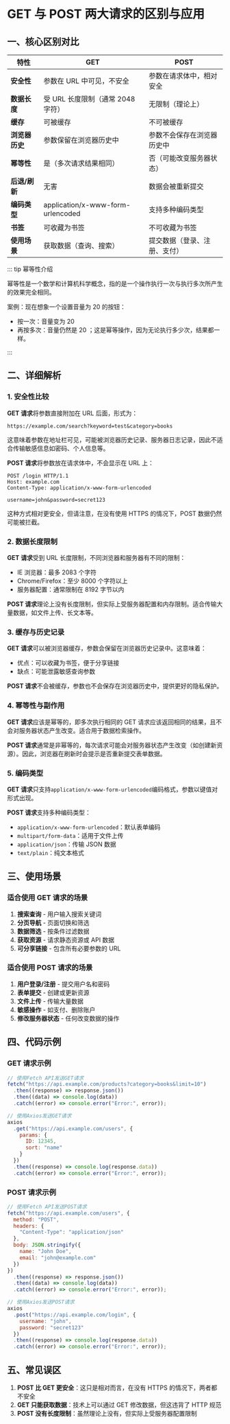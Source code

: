 # GET 与 POST 两大请求的区别与应用

## 一、核心区别对比

| 特性           | GET                               | POST                         |
| -------------- | --------------------------------- | ---------------------------- |
| **安全性**     | 参数在 URL 中可见，不安全         | 参数在请求体中，相对安全     |
| **数据长度**   | 受 URL 长度限制（通常 2048 字符） | 无限制（理论上）             |
| **缓存**       | 可被缓存                          | 不可被缓存                   |
| **浏览器历史** | 参数保留在浏览器历史中            | 参数不会保存在浏览器历史中   |
| **幂等性**     | 是（多次请求结果相同）            | 否（可能改变服务器状态）     |
| **后退/刷新**  | 无害                              | 数据会被重新提交             |
| **编码类型**   | application/x-www-form-urlencoded | 支持多种编码类型             |
| **书签**       | 可收藏为书签                      | 不可收藏为书签               |
| **使用场景**   | 获取数据（查询、搜索）            | 提交数据（登录、注册、支付） |

::: tip 幂等性介绍

幂等性是一个数学和计算机科学概念，指的是一个操作执行一次与执行多次所产生的效果完全相同。

案例：现在想象一个设置音量为 20 的按钮：

- 按一次：音量变为 20
- 再按多次：音量仍然是 20 ；这是幂等操作，因为无论执行多少次，结果都一样。

:::

## 二、详细解析

### 1. 安全性比较

**GET 请求**将参数直接附加在 URL 后面，形式为：

```
https://example.com/search?keyword=test&category=books
```

这意味着参数在地址栏可见，可能被浏览器历史记录、服务器日志记录，因此不适合传输敏感信息如密码、个人信息等。

**POST 请求**将参数放在请求体中，不会显示在 URL 上：

```http
POST /login HTTP/1.1
Host: example.com
Content-Type: application/x-www-form-urlencoded

username=john&password=secret123
```

这种方式相对更安全，但请注意，在没有使用 HTTPS 的情况下，POST 数据仍然可能被拦截。

### 2. 数据长度限制

**GET 请求**受到 URL 长度限制，不同浏览器和服务器有不同的限制：

- IE 浏览器：最多 2083 个字符
- Chrome/Firefox：至少 8000 个字符以上
- 服务器配置：通常限制在 8192 字节以内

**POST 请求**理论上没有长度限制，但实际上受服务器配置和内存限制。适合传输大量数据，如文件上传、长文本等。

### 3. 缓存与历史记录

**GET 请求**可以被浏览器缓存，参数会保留在浏览器历史记录中。这意味着：

- 优点：可以收藏为书签，便于分享链接
- 缺点：可能泄露敏感查询参数

**POST 请求**不会被缓存，参数也不会保存在浏览器历史中，提供更好的隐私保护。

### 4. 幂等性与副作用

**GET 请求**应该是幂等的，即多次执行相同的 GET 请求应该返回相同的结果，且不会对服务器状态产生改变。适合用于数据检索操作。

**POST 请求**通常是非幂等的，每次请求可能会对服务器状态产生改变（如创建新资源）。因此，浏览器在刷新时会提示是否重新提交表单数据。

### 5. 编码类型

**GET 请求**只支持`application/x-www-form-urlencoded`编码格式，参数以键值对形式出现。

**POST 请求**支持多种编码类型：

- `application/x-www-form-urlencoded`：默认表单编码
- `multipart/form-data`：适用于文件上传
- `application/json`：传输 JSON 数据
- `text/plain`：纯文本格式

## 三、使用场景

### 适合使用 GET 请求的场景

1. **搜索查询** - 用户输入搜索关键词
2. **分页导航** - 页面切换和筛选
3. **数据筛选** - 按条件过滤数据
4. **获取资源** - 请求静态资源或 API 数据
5. **可分享链接** - 包含所有必要参数的 URL

### 适合使用 POST 请求的场景

1. **用户登录/注册** - 提交用户名和密码
2. **表单提交** - 创建或更新资源
3. **文件上传** - 传输大量数据
4. **敏感操作** - 如支付、删除账户
5. **修改服务器状态** - 任何改变数据的操作

## 四、代码示例

### GET 请求示例

```javascript
// 使用Fetch API发送GET请求
fetch("https://api.example.com/products?category=books&limit=10")
  .then((response) => response.json())
  .then((data) => console.log(data))
  .catch((error) => console.error("Error:", error));

// 使用Axios发送GET请求
axios
  .get("https://api.example.com/users", {
    params: {
      ID: 12345,
      sort: "name"
    }
  })
  .then((response) => console.log(response.data))
  .catch((error) => console.error("Error:", error));
```

### POST 请求示例

```javascript
// 使用Fetch API发送POST请求
fetch("https://api.example.com/users", {
  method: "POST",
  headers: {
    "Content-Type": "application/json"
  },
  body: JSON.stringify({
    name: "John Doe",
    email: "john@example.com"
  })
})
  .then((response) => response.json())
  .then((data) => console.log(data))
  .catch((error) => console.error("Error:", error));

// 使用Axios发送POST请求
axios
  .post("https://api.example.com/login", {
    username: "john",
    password: "secret123"
  })
  .then((response) => console.log(response.data))
  .catch((error) => console.error("Error:", error));
```

## 五、常见误区

1. **POST 比 GET 更安全**：这只是相对而言，在没有 HTTPS 的情况下，两者都不安全
2. **GET 只能获取数据**：技术上可以通过 GET 修改数据，但这违背了 HTTP 规范
3. **POST 没有长度限制**：虽然理论上没有，但实际上受服务器配置限制
